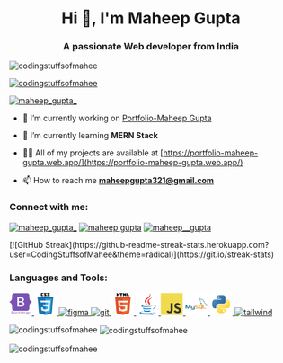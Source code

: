 <h1 align="center">Hi 👋, I'm Maheep Gupta</h1>
<h3 align="center">A passionate Web developer from India</h3>

<p align="left"> <img src="https://komarev.com/ghpvc/?username=codingstuffsofmahee&label=Profile%20views&color=0e75b6&style=flat" alt="codingstuffsofmahee" /> </p>

<p align="left"> <a href="https://github.com/ryo-ma/github-profile-trophy"><img src="https://github-profile-trophy.vercel.app/?username=codingstuffsofmahee" alt="codingstuffsofmahee" /></a> </p>

<p align="left"> <a href="https://twitter.com/maheep_gupta_" target="blank"><img src="https://img.shields.io/twitter/follow/maheep_gupta_?logo=twitter&style=for-the-badge" alt="maheep_gupta_" /></a> </p>

- 🔭 I’m currently working on [Portfolio-Maheep Gupta](https://github.com/CodingStuffsofMahee/Portfolio-MaheepGupta)

- 🌱 I’m currently learning **MERN Stack**

- 👨‍💻 All of my projects are available at [https://portfolio-maheep-gupta.web.app/](https://portfolio-maheep-gupta.web.app/)

- 📫 How to reach me **maheepgupta321@gmail.com**

<h3 align="left">Connect with me:</h3>
<p align="left">
<a href="https://twitter.com/maheep_gupta_" target="blank"><img align="center" src="https://raw.githubusercontent.com/rahuldkjain/github-profile-readme-generator/master/src/images/icons/Social/twitter.svg" alt="maheep_gupta_" height="30" width="40" /></a>
<a href="https://linkedin.com/in/maheep gupta" target="blank"><img align="center" src="https://raw.githubusercontent.com/rahuldkjain/github-profile-readme-generator/master/src/images/icons/Social/linked-in-alt.svg" alt="maheep gupta" height="30" width="40" /></a>
<a href="https://instagram.com/maheep__gupta" target="blank"><img align="center" src="https://raw.githubusercontent.com/rahuldkjain/github-profile-readme-generator/master/src/images/icons/Social/instagram.svg" alt="maheep__gupta" height="30" width="40" /></a>
</p>
[![GitHub Streak](https://github-readme-streak-stats.herokuapp.com?user=CodingStuffsofMahee&theme=radical)](https://git.io/streak-stats)

<h3 align="left">Languages and Tools:</h3>
<p align="left"> <a href="https://getbootstrap.com" target="_blank" rel="noreferrer"> <img src="https://raw.githubusercontent.com/devicons/devicon/master/icons/bootstrap/bootstrap-plain-wordmark.svg" alt="bootstrap" width="40" height="40"/> </a> <a href="https://www.w3schools.com/css/" target="_blank" rel="noreferrer"> <img src="https://raw.githubusercontent.com/devicons/devicon/master/icons/css3/css3-original-wordmark.svg" alt="css3" width="40" height="40"/> </a> <a href="https://www.figma.com/" target="_blank" rel="noreferrer"> <img src="https://www.vectorlogo.zone/logos/figma/figma-icon.svg" alt="figma" width="40" height="40"/> </a> <a href="https://git-scm.com/" target="_blank" rel="noreferrer"> <img src="https://www.vectorlogo.zone/logos/git-scm/git-scm-icon.svg" alt="git" width="40" height="40"/> </a> <a href="https://www.w3.org/html/" target="_blank" rel="noreferrer"> <img src="https://raw.githubusercontent.com/devicons/devicon/master/icons/html5/html5-original-wordmark.svg" alt="html5" width="40" height="40"/> </a> <a href="https://www.java.com" target="_blank" rel="noreferrer"> <img src="https://raw.githubusercontent.com/devicons/devicon/master/icons/java/java-original.svg" alt="java" width="40" height="40"/> </a> <a href="https://developer.mozilla.org/en-US/docs/Web/JavaScript" target="_blank" rel="noreferrer"> <img src="https://raw.githubusercontent.com/devicons/devicon/master/icons/javascript/javascript-original.svg" alt="javascript" width="40" height="40"/> </a> <a href="https://www.mysql.com/" target="_blank" rel="noreferrer"> <img src="https://raw.githubusercontent.com/devicons/devicon/master/icons/mysql/mysql-original-wordmark.svg" alt="mysql" width="40" height="40"/> </a> <a href="https://www.python.org" target="_blank" rel="noreferrer"> <img src="https://raw.githubusercontent.com/devicons/devicon/master/icons/python/python-original.svg" alt="python" width="40" height="40"/> </a> <a href="https://tailwindcss.com/" target="_blank" rel="noreferrer"> <img src="https://www.vectorlogo.zone/logos/tailwindcss/tailwindcss-icon.svg" alt="tailwind" width="40" height="40"/> </a> </p>

<p><img align="left" src="https://github-readme-stats.vercel.app/api/top-langs?username=codingstuffsofmahee&show_icons=true&locale=en&layout=compact" alt="codingstuffsofmahee" /></p>

<p>&nbsp;<img align="center" src="https://github-readme-stats.vercel.app/api?username=codingstuffsofmahee&show_icons=true&locale=en" alt="codingstuffsofmahee" /></p>

<p><img align="center" src="https://github-readme-streak-stats.herokuapp.com/?user=codingstuffsofmahee&" alt="codingstuffsofmahee" /></p>
